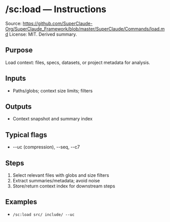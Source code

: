 # /sc:load — Instructions

Source: https://github.com/SuperClaude-Org/SuperClaude_Framework/blob/master/SuperClaude/Commands/load.md
License: MIT. Derived summary.

## Purpose
Load context: files, specs, datasets, or project metadata for analysis.

## Inputs
- Paths/globs; context size limits; filters

## Outputs
- Context snapshot and summary index

## Typical flags
- --uc (compression), --seq, --c7

## Steps
1) Select relevant files with globs and size filters
2) Extract summaries/metadata; avoid noise
3) Store/return context index for downstream steps

## Examples
- `/sc:load src/ include/ --uc`
